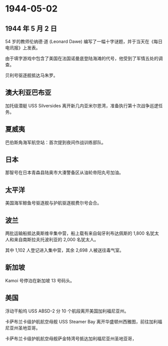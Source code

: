 # 1944-05-02

## 1944 年 5 月 2 日

54 岁的教师伦纳德·道 (Leonard Dawe)
编写了一幅十字谜题，并于当天在《每日电讯报》上发表。

由于填字游戏中包含了美国在法国诺曼底登陆海滩的代号，他受到了军情五处的调查。

贝利号驱逐舰抵达马朱罗。

## 澳大利亚巴布亚

加托级潜艇 USS Silversides
离开新几内亚米尔恩湾，准备执行第十次战争巡逻任务。

## 夏威夷

巴伯斯角海军航空站：首次提到夜间作战训练部队。

## 日本

那智号在日本青森县陆奥市大湊警备区从油轮帝阳丸号加油。

## 太平洋

美国海军鲸鱼号驱逐舰与护航驱逐舰费尔号会合。

## 波兰

两批运输船抵达奥斯维辛集中营，船上载有来自匈牙利布达佩斯的 1,800
名犹太人和来自南斯拉夫托波利亚的 2,000 名犹太人。

其中 1,102 人登记进入集中营，其余 2,698 人被送往毒气室。

## 新加坡

Kamoi 号停泊在新加坡 13 号码头。

## 美国

浮动干船坞 USS ABSD-2 分 10 个航段离开美国加利福尼亚州。

卡萨布兰卡级护航航空母舰 USS Steamer Bay
离开华盛顿州西雅图，前往加利福尼亚州圣地亚哥。

卡萨布兰卡级护航航空母舰萨金特湾号抵达加利福尼亚州圣地亚哥，

